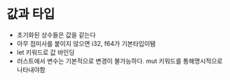 
# 값과 타입

- 초기화된 상수들은 값을 같는다
- 아무 접미사를 붙이지 않으면 i32, f64가 기본타입이됌
- let 키워드로 값 바인딩
- 러스트에서 변수는 기본적으로 변경이 불가능하다. mut 키워드를 통해명시적으로 나타내야함

